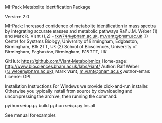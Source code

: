 MI-Pack
Metabolite Identification Package

Version: 2.0

MI-Pack: Increased confidence of metabolite identification in mass spectra by integrating accurate
masses and metabolic pathways
Ralf J.M. Weber (1) and Mark R. Viant (1,2) - rxw744@bham.ac.uk, m.viant@bham.ac.uk
(1) Centre for Systems Biology, University of Birmingham, Edgbaston, Birmingham, B15 2TT, UK 
(2) School of Biosciences, University of Birmingham, Edgbaston, Birmingham, B15 2TT, UK

GitHub: https://github.com/Viant-Metabolomics
Home-page: http://www.biosciences.bham.ac.uk/labs/viant/
Author: Ralf Weber (r.j.weber@bham.ac.uk), Mark Viant, m.viant@bham.ac.uk
Author-email: License: GPL

Installation Instructions 
For Windows we provide click-and-run installer. 
Otherwise you typically install from source by downloading and uncompressing the archive, then running the command: 

python setup.py build
python setup.py install

See manual for examples

